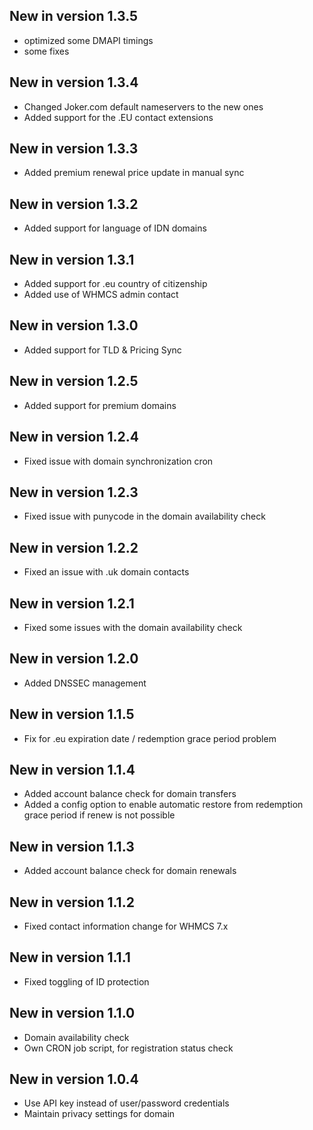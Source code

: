 ## New in version 1.3.5

- optimized some DMAPI timings
- some fixes

## New in version 1.3.4

- Changed Joker.com default nameservers to the new ones
- Added support for the .EU contact extensions

## New in version 1.3.3

- Added premium renewal price update in manual sync

## New in version 1.3.2

- Added support for language of IDN domains

## New in version 1.3.1

- Added support for .eu country of citizenship
- Added use of WHMCS admin contact

## New in version 1.3.0

- Added support for TLD & Pricing Sync

## New in version 1.2.5

- Added support for premium domains

## New in version 1.2.4

- Fixed issue with domain synchronization cron

## New in version 1.2.3

- Fixed issue with punycode in the domain availability check

## New in version 1.2.2

- Fixed an issue with .uk domain contacts

## New in version 1.2.1

- Fixed some issues with the domain availability check

## New in version 1.2.0

- Added DNSSEC management

## New in version 1.1.5

- Fix for .eu expiration date / redemption grace period problem

## New in version 1.1.4

- Added account balance check for domain transfers
- Added a config option to enable automatic restore from redemption grace period if renew is not possible

## New in version 1.1.3

- Added account balance check for domain renewals

## New in version 1.1.2

- Fixed contact information change for WHMCS 7.x

## New in version 1.1.1

- Fixed toggling of ID protection

## New in version 1.1.0

- Domain availability check
- Own CRON job script, for registration status check

## New in version 1.0.4

- Use API key instead of user/password credentials
- Maintain privacy settings for domain

